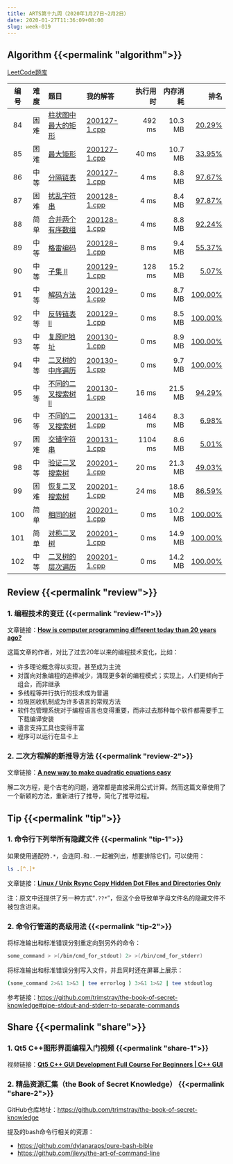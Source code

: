 ```yaml
---
title: ARTS第十九周（2020年1月27日~2月2日）
date: 2020-01-27T11:36:09+08:00
slug: week-019
---
```


## Algorithm {{<permalink "algorithm">}}

[LeetCode题库](https://leetcode-cn.com/problemset/all/)

| 编号 | 难度 | 题目 | 我的解答 | 执行用时 | 内存消耗 | 排名 |
|:----:|:----:|:-----|:---------|---------:|---------:|-----:|
| 84 | 困难 | [柱状图中最大的矩形](https://leetcode-cn.com/problems/largest-rectangle-in-histogram/) | [200127-1.cpp](https://github.com/yanlinlin82/leetcode/blob/master/00084_largest-rectangle-in-histogram/200127-1.cpp) | 492 ms | 10.3 MB | [20.29%](https://leetcode-cn.com/submissions/detail/44588295/) |
| 85 | 困难 | [最大矩形](https://leetcode-cn.com/problems/maximal-rectangle/) | [200127-1.cpp](https://github.com/yanlinlin82/leetcode/blob/master/00085_maximal-rectangle/200127-1.cpp) | 40 ms | 10.7 MB | [33.95%](https://leetcode-cn.com/submissions/detail/44597536/) |
| 86 | 中等 | [分隔链表](https://leetcode-cn.com/problems/partition-list/) | [200127-1.cpp](https://github.com/yanlinlin82/leetcode/blob/master/00086_partition-list/200127-1.cpp) | 4 ms | 8.8 MB | [97.67%](https://leetcode-cn.com/submissions/detail/44599734/) |
| 87 | 困难 | [扰乱字符串](https://leetcode-cn.com/problems/scramble-string/) | [200128-1.cpp](https://github.com/yanlinlin82/leetcode/blob/master/00087_scramble-string/200128-1.cpp) | 4 ms | 8.4 MB | [97.87%](https://leetcode-cn.com/submissions/detail/44677541/) |
| 88 | 简单 | [合并两个有序数组](https://leetcode-cn.com/problems/merge-sorted-array/) | [200128-1.cpp](https://github.com/yanlinlin82/leetcode/blob/master/00088_merge-sorted-array/200128-1.cpp) | 4 ms | 8.8 MB | [92.24%](https://leetcode-cn.com/submissions/detail/44677609/) |
| 89 | 中等 | [格雷编码](https://leetcode-cn.com/problems/gray-code/) | [200128-1.cpp](https://github.com/yanlinlin82/leetcode/blob/master/00089_gray-code/200128-1.cpp) | 8 ms | 9.4 MB | [55.37%](https://leetcode-cn.com/submissions/detail/44677854/) |
| 90 | 中等 | [子集 II](https://leetcode-cn.com/problems/subsets-ii/) | [200129-1.cpp](https://github.com/yanlinlin82/leetcode/blob/master/00090_subsets-ii/200129-1.cpp) | 128 ms | 15.2 MB | [5.07%](https://leetcode-cn.com/submissions/detail/44887819/) |
| 91 | 中等 | [解码方法](https://leetcode-cn.com/problems/decode-ways/) | [200129-1.cpp](https://github.com/yanlinlin82/leetcode/blob/master/00091_decode-ways/200129-1.cpp) | 0 ms | 8.7 MB | [100.00%](https://leetcode-cn.com/submissions/detail/44904795/) |
| 92 | 中等 | [反转链表 II](https://leetcode-cn.com/problems/reverse-linked-list-ii/) | [200129-1.cpp](https://github.com/yanlinlin82/leetcode/blob/master/00092_reverse-linked-list-ii/200129-1.cpp) | 0 ms | 8.5 MB | [100.00%](https://leetcode-cn.com/submissions/detail/44908412/) |
| 93 | 中等 | [复原IP地址](https://leetcode-cn.com/problems/restore-ip-addresses/) | [200130-1.cpp](https://github.com/yanlinlin82/leetcode/blob/master/00093_restore-ip-addresses/200130-1.cpp) | 0 ms | 8.9 MB | [100.00%](https://leetcode-cn.com/submissions/detail/44909140/) |
| 94 | 中等 | [二叉树的中序遍历](https://leetcode-cn.com/problems/binary-tree-inorder-traversal/) | [200130-1.cpp](https://github.com/yanlinlin82/leetcode/blob/master/00094_binary-tree-inorder-traversal/200130-1.cpp) | 0 ms | 9.7 MB | [100.00%](https://leetcode-cn.com/submissions/detail/44911002/) |
| 95 | 中等 | [不同的二叉搜索树 II](https://leetcode-cn.com/problems/unique-binary-search-trees-ii/) | [200130-1.cpp](https://github.com/yanlinlin82/leetcode/blob/master/00095_unique-binary-search-trees-ii/200130-1.cpp) | 16 ms | 21.5 MB | [94.29%](https://leetcode-cn.com/submissions/detail/44911927/) |
| 96 | 中等 | [不同的二叉搜索树](https://leetcode-cn.com/problems/unique-binary-search-trees/) | [200131-1.cpp](https://github.com/yanlinlin82/leetcode/blob/master/00096_unique-binary-search-trees/200131-1.cpp) | 1464 ms | 8.3 MB | [6.98%](https://leetcode-cn.com/submissions/detail/45154465/) |
| 97 | 困难 | [交错字符串](https://leetcode-cn.com/problems/interleaving-string/) | [200131-1.cpp](https://github.com/yanlinlin82/leetcode/blob/master/00097_interleaving-string/200131-1.cpp) | 1104 ms | 8.6 MB | [5.01%](https://leetcode-cn.com/submissions/detail/45163136/) |
| 98 |  中等 | [验证二叉搜索树](https://leetcode-cn.com/problems/validate-binary-search-tree/) | [200201-1.cpp](https://github.com/yanlinlin82/leetcode/blob/master/00098_validate-binary-search-tree/200201-1.cpp) | 20 ms | 21.3 MB | [49.03%](https://leetcode-cn.com/submissions/detail/45164407/) |
| 99 | 困难 | [恢复二叉搜索树](https://leetcode-cn.com/problems/recover-binary-search-tree/) | [200201-1.cpp](https://github.com/yanlinlin82/leetcode/blob/master/00099_recover-binary-search-tree/200201-1.cpp) | 24 ms | 18.6 MB | [86.59%](https://leetcode-cn.com/submissions/detail/45164682/) |
| 100 | 简单 | [相同的树](https://leetcode-cn.com/problems/same-tree/) | [200201-1.cpp](https://github.com/yanlinlin82/leetcode/blob/master/00100_same-tree/200201-1.cpp) | 0 ms | 10.2 MB | [100.00%](https://leetcode-cn.com/submissions/detail/45164769/) |
| 101 | 简单 | [对称二叉树](https://leetcode-cn.com/problems/symmetric-tree/) | [200201-1.cpp](https://github.com/yanlinlin82/leetcode/blob/master/00101_symmetric-tree/200201-1.cpp) | 0 ms | 14.9 MB | [100.00%](https://leetcode-cn.com/submissions/detail/45164931/) |
| 102 | 中等 | [二叉树的层次遍历](https://leetcode-cn.com/problems/binary-tree-level-order-traversal/) | [200201-1.cpp](https://github.com/yanlinlin82/leetcode/blob/master/00102_binary-tree-level-order-traversal/200201-1.cpp) | 0 ms | 14.2 MB | [100.00%](https://leetcode-cn.com/submissions/detail/45165071/) |

## Review {{<permalink "review">}}

### 1. 编程技术的变迁 {{<permalink "review-1">}}

文章链接：**[How is computer programming different today than 20 years ago?](https://medium.com/swlh/how-is-computer-programming-different-today-than-20-years-ago-9d0154d1b6ce)**

这篇文章的作者，对比了过去20年以来的编程技术变化，比如：

* 许多理论概念得以实现，甚至成为主流
* 对面向对象编程的追捧减少，涌现更多新的编程模式；实现上，人们更倾向于组合，而非继承
* 多线程等并行执行的技术成为普遍
* 垃圾回收机制成为许多语言的常规方法
* 软件包管理系统对于编程语言也变得重要，而非过去那种每个软件都需要手工下载编译安装
* 语言支持工具也变得丰富
* 程序可以运行在显卡上

### 2. 二次方程解的新推导方法 {{<permalink "review-2">}}

文章链接：**[A new way to make quadratic equations easy](https://www.technologyreview.com/s/614775/a-new-way-to-make-quadratic-equations-easy/)**

解二次方程，是个古老的问题，通常都是直接采用公式计算。然而这篇文章使用了一个新颖的方法，重新进行了推导，简化了推导过程。

## Tip {{<permalink "tip">}}

### 1. 命令行下列举所有隐藏文件 {{<permalink "tip-1">}}

如果使用通配符`.*`，会连同`.`和`..`一起被列出，想要排除它们，可以使用：

```sh
ls .[^.]*
```

文章链接：**[Linux / Unix Rsync Copy Hidden Dot Files and Directories Only](https://www.cyberciti.biz/faq/linux-unix-appleosx-bsd-rsync-copy-hidden-dot-files/)**

注：原文中还提供了另一种方式“`.??*`”，但这个会导致单字母文件名的隐藏文件不被包含进来。

### 2. 命令行管道的高级用法 {{<permalink "tip-2">}}

将标准输出和标准错误分别重定向到另外的命令：

```sh
some_command > >(/bin/cmd_for_stdout) 2> >(/bin/cmd_for_stderr)
```

将标准输出和标准错误分别写入文件，并且同时还在屏幕上展示：


```sh
(some_command 2>&1 1>&3 | tee errorlog ) 3>&1 1>&2 | tee stdoutlog
```

参考链接：<https://github.com/trimstray/the-book-of-secret-knowledge#pipe-stdout-and-stderr-to-separate-commands>

## Share {{<permalink "share">}}

### 1. Qt5 C++图形界面编程入门视频 {{<permalink "share-1">}}

视频链接：**[Qt5 C++ GUI Development Full Course For Beginners | C++ GUI](https://www.youtube.com/watch?v=Et_bgnJ_Hhg&feature=youtu.be)**

### 2. 精品资源汇集（the Book of Secret Knowledge） {{<permalink "share-2">}}

GitHub仓库地址：<https://github.com/trimstray/the-book-of-secret-knowledge>

提及的bash命令行相关的资源：

* <https://github.com/dylanaraps/pure-bash-bible>
* <https://github.com/jlevy/the-art-of-command-line>
